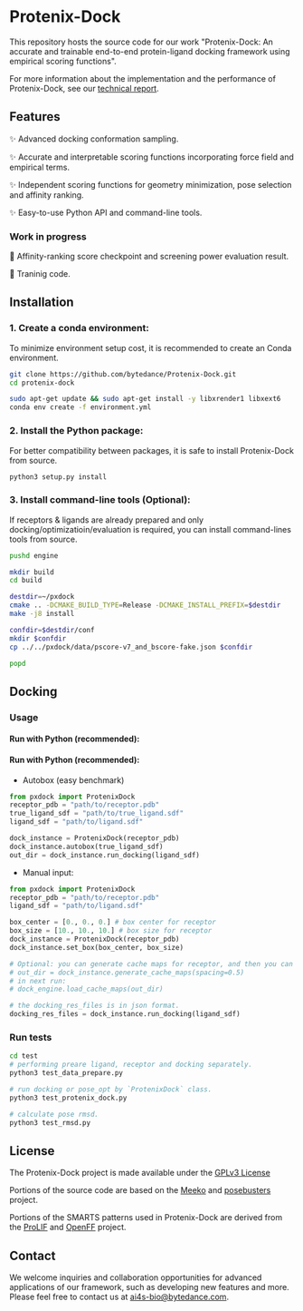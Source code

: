 # Protenix-Dock

This repository hosts the source code for our work "Protenix-Dock: An accurate and trainable end-to-end protein-ligand docking framework using empirical scoring functions".  

For more information about the implementation and the performance of Protenix-Dock, see our [technical report](ProtenixDock_Technical_Report.pdf).

## Features

✨ Advanced docking conformation sampling.

✨ Accurate and interpretable scoring functions incorporating force field and empirical terms.

✨ Independent scoring functions for geometry minimization, pose selection and affinity ranking.

✨ Easy-to-use Python API and command-line tools.

### Work in progress

🚧 Affinity-ranking score checkpoint and screening power evaluation result.

🚧 Traninig code.

## Installation

### 1. Create a conda environment:

To minimize environment setup cost, it is recommended to create an Conda environment.

```bash
git clone https://github.com/bytedance/Protenix-Dock.git
cd protenix-dock

sudo apt-get update && sudo apt-get install -y libxrender1 libxext6
conda env create -f environment.yml
```

### 2. Install the Python package:

For better compatibility between packages, it is safe to install Protenix-Dock from
source.

```bash
python3 setup.py install
```

### 3. Install command-line tools (Optional):

If receptors & ligands are already prepared and only docking/optimizatioin/evaluation
is required, you can install command-lines tools from source.

```bash
pushd engine

mkdir build
cd build

destdir=~/pxdock
cmake .. -DCMAKE_BUILD_TYPE=Release -DCMAKE_INSTALL_PREFIX=$destdir
make -j8 install

confdir=$destdir/conf
mkdir $confdir
cp ../../pxdock/data/pscore-v7_and_bscore-fake.json $confdir

popd
```

## Docking

### Usage


#### Run with Python (recommended):

#### Run with Python (recommended):

* Autobox (easy benchmark)
```python
from pxdock import ProtenixDock
receptor_pdb = "path/to/receptor.pdb"
true_ligand_sdf = "path/to/true_ligand.sdf"
ligand_sdf = "path/to/ligand.sdf"

dock_instance = ProtenixDock(receptor_pdb)
dock_instance.autobox(true_ligand_sdf)
out_dir = dock_instance.run_docking(ligand_sdf)
```

* Manual input: 
```python
from pxdock import ProtenixDock
receptor_pdb = "path/to/receptor.pdb"
ligand_sdf = "path/to/ligand.sdf"

box_center = [0., 0., 0.] # box center for receptor
box_size = [10., 10., 10.] # box size for receptor
dock_instance = ProtenixDock(receptor_pdb)
dock_instance.set_box(box_center, box_size)

# Optional: you can generate cache maps for receptor, and then you can load it for next docking.
# out_dir = dock_instance.generate_cache_maps(spacing=0.5)
# in next run: 
# dock_engine.load_cache_maps(out_dir)

# the docking_res_files is in json format.
docking_res_files = dock_instance.run_docking(ligand_sdf)
```

### Run tests

```bash
cd test
# performing preare ligand, receptor and docking separately.
python3 test_data_prepare.py

# run docking or pose_opt by `ProtenixDock` class.
python3 test_protenix_dock.py

# calculate pose rmsd.
python3 test_rmsd.py
```

## License 

The Protenix-Dock project is made available under the [GPLv3 License](./LICENSE)

Portions of the source code are based on the [Meeko](https://github.com/forlilab/Meeko) and [posebusters](https://github.com/maabuu/posebusters) project.

Portions of the SMARTS patterns used in Protenix-Dock are derived from the [ProLIF](https://github.com/chemosim-lab/ProLIF) and [OpenFF](https://github.com/openforcefield/openff-forcefields) project. 

## Contact

We welcome inquiries and collaboration opportunities for advanced applications of our framework, such as developing new features and more. Please feel free to contact us at ai4s-bio@bytedance.com.